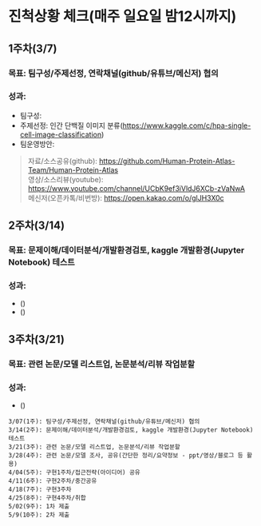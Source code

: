 # 진척상황 체크(매주 일요일 밤12시까지)

## 1주차(3/7)
### 목표: 팀구성/주제선정, 연락채널(github/유튜브/메신저) 협의
### 성과:
- 팀구성:   
- 주제선정: 인간 단백질 이미지 분류(https://www.kaggle.com/c/hpa-single-cell-image-classification)  
- 팀운영방안:  
> 자료/소스공유(github): https://github.com/Human-Protein-Atlas-Team/Human-Protein-Atlas  
> 영상/소스리뷰(youtube): https://www.youtube.com/channel/UCbK9ef3iVldJ6XCb-zVaNwA  
> 메신저(오픈카톡/비번방): https://open.kakao.com/o/glJH3X0c  

## 2주차(3/14)
### 목표: 문제이해/데이터분석/개발환경검토, kaggle 개발환경(Jupyter Notebook) 테스트
### 성과: 
- ()
- ()

## 3주차(3/21)
### 목표: 관련 논문/모델 리스트업, 논문분석/리뷰 작업분할
### 성과:  
- ()



```
3/07(1주): 팀구성/주제선정, 연락채널(github/유튜브/메신저) 협의
3/14(2주): 문제이해/데이터분석/개발환경검토, kaggle 개발환경(Jupyter Notebook) 테스트
3/21(3주): 관련 논문/모델 리스트업, 논문분석/리뷰 작업분할
3/28(4주): 관련 논문/모델 조사, 공유(간단한 정리/요약정보 - ppt/영상/블로그 등 활용)
4/04(5주): 구현1주차/접근전략(아이디어) 공유
4/11(6주): 구현2주차/중간공유
4/18(7주): 구현3주차
4/25(8주): 구현4주차/취합
5/02(9주): 1차 제출
5/9(10주): 2차 제출
```
